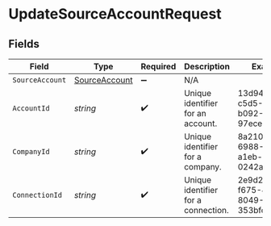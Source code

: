 # UpdateSourceAccountRequest


## Fields

| Field                                                 | Type                                                  | Required                                              | Description                                           | Example                                               |
| ----------------------------------------------------- | ----------------------------------------------------- | ----------------------------------------------------- | ----------------------------------------------------- | ----------------------------------------------------- |
| `SourceAccount`                                       | [SourceAccount](../../models/shared/SourceAccount.md) | :heavy_minus_sign:                                    | N/A                                                   |                                                       |
| `AccountId`                                           | *string*                                              | :heavy_check_mark:                                    | Unique identifier for an account.                     | 13d946f0-c5d5-42bc-b092-97ece17923ab                  |
| `CompanyId`                                           | *string*                                              | :heavy_check_mark:                                    | Unique identifier for a company.                      | 8a210b68-6988-11ed-a1eb-0242ac120002                  |
| `ConnectionId`                                        | *string*                                              | :heavy_check_mark:                                    | Unique identifier for a connection.                   | 2e9d2c44-f675-40ba-8049-353bfcb5e171                  |
